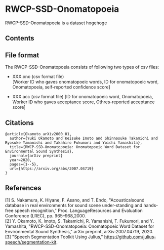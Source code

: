 # RWCP-SSD-Onomatopoeia
RWCP-SSD-Onomatopoeia is a dataset hogehoge



## Contents


## File format

The RWCP-SSD-Onomatopoeia consists of following two types of csv files:

- XXX.ono (csv format file)  
[Worker ID who gaves onomatopoeic words, ID for onomatopoeic word, Onomatopoeia, self-reported confidence score]  

- XXX.acc (csv format file)
[ID for onomatopoeic word, Onomatopoeia, Worker ID who gaves acceptance score, Othres-reported acceptance score]


## Citations
```
@article{Okamoto_arXiv2000_01,
  author={Yuki Okamoto and Keisuke Imoto and Shinnosuke Takamichi and Ryosuke Yamanishi and Takahiro Fukumori and Yoichi Yamashita},
  title={RWCP-SSD-Onomatopoeia: Onomatopoeic Word Dataset for Environmental Sound Synthesis},
  journal={arXiv preprint}
  year=2020,
  pages={1--5},
  url={https://arxiv.org/abs/2007.04719}
}
```


## References
[1] S. Nakamura, K. Hiyane, F. Asano, and T. Endo, "Acousticalsound database in real environments for sound scene under-standing and hands-free speech recognition," Proc. LanguageResources and Evaluation Conference (LREC), pp. 965–968,2000.  
[2] Y. Okamoto, K. Imoto, S. Takamichi, R. Yamanishi, T. Fukumori, and Y. Yamashita, "RWCP-SSD-Onomatopoeia: Onomatopoeic Word Dataset for Environmental Sound Synthesis," arXiv preprint, arXiv:2007.04719, 2020.  
[3] "Speech Segmentation Toolkit Using Julius," https://github.com/julius-speech/segmentation-kit.
